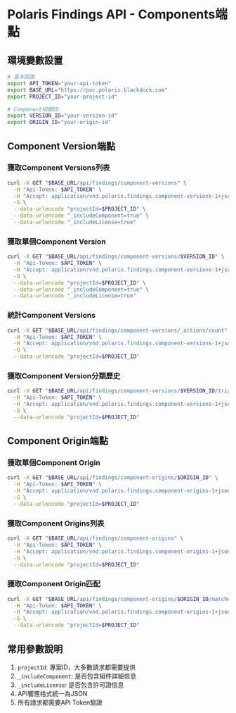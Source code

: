 # Polaris Findings API - Components端點

## 環境變數設置
```bash
# 基本設置
export API_TOKEN="your-api-token"
export BASE_URL="https://poc.polaris.blackduck.com"
export PROJECT_ID="your-project-id"

# Component相關ID
export VERSION_ID="your-version-id"
export ORIGIN_ID="your-origin-id"
```

## Component Version端點

### 獲取Component Versions列表
```bash
curl -X GET "$BASE_URL/api/findings/component-versions" \
  -H "Api-Token: $API_TOKEN" \
  -H "Accept: application/vnd.polaris.findings.component-versions-1+json" \
  -G \
  --data-urlencode "projectId=$PROJECT_ID" \
  --data-urlencode "_includeComponent=true" \
  --data-urlencode "_includeLicense=true"
```

### 獲取單個Component Version
```bash
curl -X GET "$BASE_URL/api/findings/component-versions/$VERSION_ID" \
  -H "Api-Token: $API_TOKEN" \
  -H "Accept: application/vnd.polaris.findings.component-versions-1+json" \
  -G \
  --data-urlencode "projectId=$PROJECT_ID" \
  --data-urlencode "_includeComponent=true" \
  --data-urlencode "_includeLicense=true"
```

### 統計Component Versions
```bash
curl -X GET "$BASE_URL/api/findings/component-versions/_actions/count" \
  -H "Api-Token: $API_TOKEN" \
  -H "Accept: application/vnd.polaris.findings.component-versions-1+json" \
  -G \
  --data-urlencode "projectId=$PROJECT_ID"
```

### 獲取Component Version分類歷史
```bash
curl -X GET "$BASE_URL/api/findings/component-versions/$VERSION_ID/triage-history" \
  -H "Api-Token: $API_TOKEN" \
  -H "Accept: application/vnd.polaris.findings.component-versions-1+json" \
  -G \
  --data-urlencode "projectId=$PROJECT_ID"
```

## Component Origin端點

### 獲取單個Component Origin
```bash
curl -X GET "$BASE_URL/api/findings/component-origins/$ORIGIN_ID" \
  -H "Api-Token: $API_TOKEN" \
  -H "Accept: application/vnd.polaris.findings.component-origins-1+json" \
  -G \
  --data-urlencode "projectId=$PROJECT_ID"
```

### 獲取Component Origins列表
```bash
curl -X GET "$BASE_URL/api/findings/component-origins" \
  -H "Api-Token: $API_TOKEN" \
  -H "Accept: application/vnd.polaris.findings.component-origins-1+json" \
  -G \
  --data-urlencode "projectId=$PROJECT_ID"
```

### 獲取Component Origin匹配
```bash
curl -X GET "$BASE_URL/api/findings/component-origins/$ORIGIN_ID/matches" \
  -H "Api-Token: $API_TOKEN" \
  -H "Accept: application/vnd.polaris.findings.component-origins-1+json" \
  -G \
  --data-urlencode "projectId=$PROJECT_ID"
```

## 常用參數說明

1. `projectId`: 專案ID，大多數請求都需要提供
2. `_includeComponent`: 是否包含組件詳細信息
3. `_includeLicense`: 是否包含許可證信息
4. API響應格式統一為JSON
5. 所有請求都需要API Token驗證